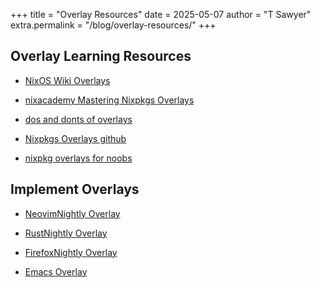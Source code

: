 +++
title = "Overlay Resources"
date = 2025-05-07
author = "T Sawyer"
extra.permalink = "/blog/overlay-resources/"
+++

## Overlay Learning Resources

- [NixOS Wiki Overlays](https://nixos.wiki/wiki/Overlays)

- [nixacademy Mastering Nixpkgs Overlays](https://nixcademy.com/posts/mastering-nixpkgs-overlays-techniques-and-best-practice/)
- [dos and donts of overlays](https://flyingcircus.io/news/detailsansicht/nixos-the-dos-and-donts-of-nixpkgs-overlays)
- [Nixpkgs Overlays github](https://nbp.github.io/slides/NixCon/2017.NixpkgsOverlays/)

- [nixpkg overlays for noobs](https://bobvanderlinden.me/customizing-packages-in-nix/#using-modified-packages)

## Implement Overlays

- [NeovimNightly Overlay](https://github.com/nix-community/neovim-nightly-overlay/tree/master)

- [RustNightly Overlay](https://github.com/oxalica/rust-overlay)

- [FirefoxNightly Overlay](https://github.com/mozilla/nixpkgs-mozilla)

- [Emacs Overlay](https://github.com/nix-community/emacs-overlay)

